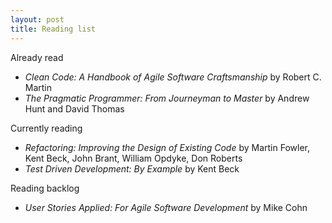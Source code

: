 ```yaml
---
layout: post
title: Reading list
---
```

Already read

* _Clean Code: A Handbook of Agile Software Craftsmanship_ by Robert C. Martin
* _The Pragmatic Programmer: From Journeyman to Master_ by Andrew Hunt and David Thomas

Currently reading

* _Refactoring: Improving the Design of Existing Code_ by Martin Fowler, Kent Beck, John Brant, William Opdyke, Don Roberts
* _Test Driven Development: By Example_ by Kent Beck

Reading backlog

* _User Stories Applied: For Agile Software Development_ by Mike Cohn
